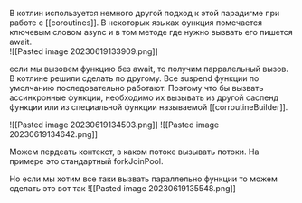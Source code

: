 В котлин используется немного другой подход к этой парадигме при работе c [[coroutines]]. В некоторых языках функция помечается ключевым словом async и в том методе где нужно вызвать его пишется await.  
![[Pasted image 20230619133909.png]]

если мы вызовем функцию без await, то получим парралельный вызов. В котлине решили сделать по другому. Все suspend функции по умолчанию последовательно работают.
Поэтому что бы вызвать ассинхронные функции, необходимо их вызывать из другой саспенд функции или из специальной функции называемой [[corroutineBuilder]].

![[Pasted image 20230619134503.png]]
![[Pasted image 20230619134642.png]]

Можем пердеать контекст, в каком потоке вызывать потоки. На примере это стандартный forkJoinPool.

Но если мы хотим все таки вызвать параллельно функции то можем сделать это вот так
![[Pasted image 20230619135548.png]]
